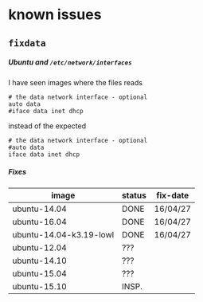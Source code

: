 # known issues

## `fixdata`

##### Ubuntu and `/etc/network/interfaces` 

I have seen images where the files reads

```
# the data network interface - optional
auto data
#iface data inet dhcp
```

instead of the expected

```
# the data network interface - optional
#auto data
iface data inet dhcp
```

##### Fixes

| image                   | status   | fix-date |
|-------------------------|----------|----------|
| ubuntu-14.04            | DONE     | 16/04/27 |
| ubuntu-16.04            | DONE     | 16/04/27 |
| ubuntu-14.04-k3.19-lowl | DONE     | 16/04/27 |
| ubuntu-12.04            | ???      |          |
| ubuntu-14.10            | ???      |          |
| ubuntu-15.04            | ???      |          |
| ubuntu-15.10            | INSP.      |          |